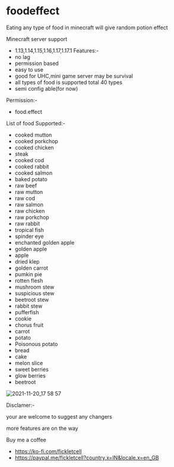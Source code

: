 # foodeffect
Eating any type of food in minecraft will give random potion effect

Minecraft server support
- 1.13,1.14,1.15,1.16,1.17,1.17.1
Features:-
- no lag
- permission based
- easy to use
- good for UHC,mini game server may be survival
- all types of food is supported total 40 types
- semi config able(for now)

Permission:-
- food.effect

List of food Supported:-
- cooked mutton
- cooked porkchop
- cooked chicken
- steak
- cooked cod
- cooked rabbit
- cooked salmon
- baked potato
- raw beef 
- raw mutton
- raw cod
- raw salmon
- raw chicken
- raw porkchop
- raw rabbit
- tropical fish
- spinder eye
- enchanted golden apple
- golden apple
- apple
- dried klep
- golden carrot
- pumkin pie
- rotten flesh
- mushroom stew
- suspicious stew
- beetroot stew
- rabbit stew
- pufferfish
- cookie
- chorus fruit
- carrot
- potato
- Poisonous potato
- bread
- cake
- melon slice
- sweet berries
- glow berries
- beetroot

![2021-11-20_17 58 57](https://user-images.githubusercontent.com/74851280/142726328-a25968f6-0c9a-4837-9387-ce1bcf8e4458.png)


Disclamer:-

your are welcome to suggest any changers

more features are on the way

Buy me a coffee 
- https://ko-fi.com/fickletcell
- https://paypal.me/fickletcell?country.x=IN&locale.x=en_GB
